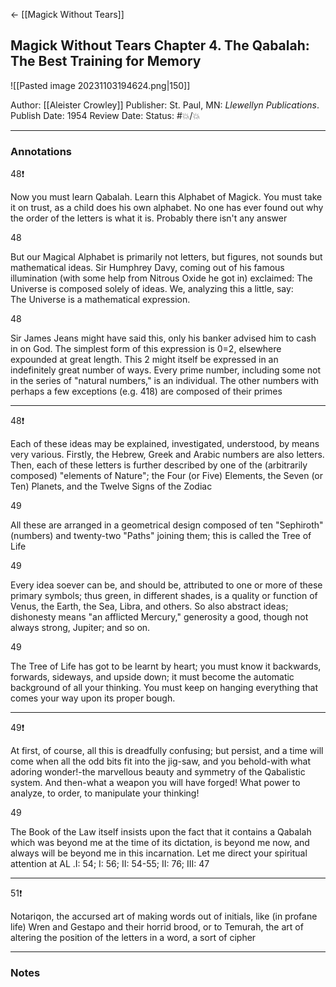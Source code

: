 <- [[Magick Without Tears]]

## Magick Without Tears Chapter 4. The Qabalah: The Best Training for Memory

![[Pasted image 20231103194624.png|150]]

Author: [[Aleister Crowley]]
Publisher: St. Paul, MN: _Llewellyn Publications_.
Publish Date: 1954
Review Date:
Status: #💥/💥

___

### Annotations

48❗️

Now you must learn Qabalah. Learn this Alphabet of Magick. You must take it on trust, as a child does his own alphabet. No one has ever found out why the order of the letters is what it is. Probably there isn't any answer

48

But our Magical Alphabet is primarily not letters, but figures, not sounds but mathematical ideas. Sir Humphrey Davy, coming out of his famous illumination (with some help from Nitrous Oxide he got in) exclaimed: The Universe is composed solely of ideas. We, analyzing this a little, say: The Universe is a mathematical expression.

48

Sir James Jeans might have said this, only his banker advised him to cash in on God. The simplest form of this expression is 0=2, elsewhere expounded at great length. This 2 might itself be expressed in an indefinitely great number of ways. Every prime number, including some not in the series of "natural numbers," is an individual. The other numbers with perhaps a few exceptions (e.g. 418) are composed of their primes

___

48❗️

Each of these ideas may be explained, investigated, understood, by means very various. Firstly, the Hebrew, Greek and Arabic numbers are also letters. Then, each of these letters is further described by one of the (arbitrarily composed) "elements of Nature"; the Four (or Five) Elements, the Seven (or Ten) Planets, and the Twelve Signs of the Zodiac

49

All these are arranged in a geometrical design composed of ten "Sephiroth" (numbers) and twenty-two "Paths" joining them; this is called the Tree of Life

49

Every idea soever can be, and should be, attributed to one or more of these primary symbols; thus green, in different shades, is a quality or function of Venus, the Earth, the Sea, Libra, and others. So also abstract ideas; dishonesty means "an afflicted Mercury," generosity a good, though not always strong, Jupiter; and so on.

49

The Tree of Life has got to be learnt by heart; you must know it backwards, forwards, sideways, and upside down; it must become the automatic background of all your thinking. You must keep on hanging everything that comes your way upon its proper bough.

___

49❗️

At first, of course, all this is dreadfully confusing; but persist, and a time will come when all the odd bits fit into the jig-saw, and you behold-with what adoring wonder!-the marvellous beauty and symmetry of the Qabalistic system. And then-what a weapon you will have forged! What power to analyze, to order, to manipulate your thinking!

49

The Book of the Law itself insists upon the fact that it contains a Qabalah which was beyond me at the time of its dictation, is beyond me now, and always will be beyond me in this incarnation. Let me direct your spiritual attention at AL .I: 54; I: 56; II: 54-55; II: 76; III: 47

___

51❗️

Notariqon, the accursed art of making words out of initials, like (in profane life) Wren and Gestapo and their horrid brood, or to Temurah, the art of altering the position of the letters in a word, a sort of cipher

___

### Notes

